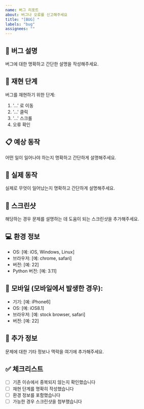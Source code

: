 ```yaml
---
name: 버그 리포트
about: 버그나 오류를 신고해주세요
title: "[BUG] "
labels: "bug"
assignees: ""
---
```


## 🐛 버그 설명

버그에 대한 명확하고 간단한 설명을 작성해주세요.

## 🔄 재현 단계

버그를 재현하기 위한 단계:

1. '...' 로 이동
2. '...' 클릭
3. '...' 스크롤
4. 오류 확인

## 📋 예상 동작

어떤 일이 일어나야 하는지 명확하고 간단하게 설명해주세요.

## 🚨 실제 동작

실제로 무엇이 일어났는지 명확하고 간단하게 설명해주세요.

## 📸 스크린샷

해당하는 경우 문제를 설명하는 데 도움이 되는 스크린샷을 추가해주세요.

## 💻 환경 정보

- OS: [예: iOS, Windows, Linux]
- 브라우저: [예: chrome, safari]
- 버전: [예: 22]
- Python 버전: [예: 3.11]

## 📱 모바일 (모바일에서 발생한 경우):

- 기기: [예: iPhone6]
- OS: [예: iOS8.1]
- 브라우저: [예: stock browser, safari]
- 버전: [예: 22]

## 📝 추가 정보

문제에 대한 기타 정보나 맥락을 여기에 추가해주세요.

## ✅ 체크리스트

- [ ] 기존 이슈에서 중복되지 않는지 확인했습니다
- [ ] 재현 단계를 명확히 작성했습니다
- [ ] 환경 정보를 포함했습니다
- [ ] 가능한 경우 스크린샷을 첨부했습니다
